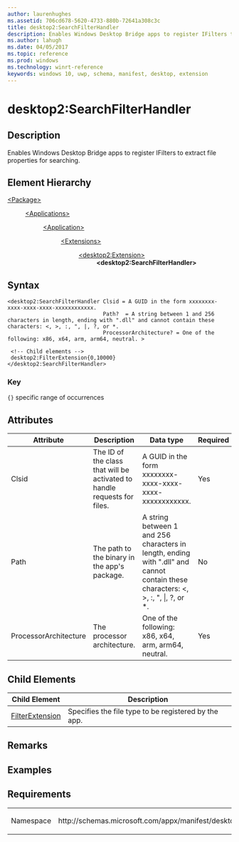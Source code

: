 ```yaml
---
author: laurenhughes
ms.assetid: 706cd678-5620-4733-880b-72641a308c3c
title: desktop2:SearchFilterHandler
description: Enables Windows Desktop Bridge apps to register IFilters to extract file properties for searching.
ms.author: lahugh
ms.date: 04/05/2017
ms.topic: reference
ms.prod: windows
ms.technology: winrt-reference
keywords: windows 10, uwp, schema, manifest, desktop, extension 
---
```


# desktop2:SearchFilterHandler


## Description
Enables Windows Desktop Bridge apps to register IFilters to extract file properties for searching.

## Element Hierarchy
<dl>
<dt><a href="element-package.md">&lt;Package&gt;</a></dt>
<dd>
<dl>
<dt><a href="element-applications.md">&lt;Applications&gt;</a></dt>
<dd>
<dl>
<dt><a href="element-application.md">&lt;Application&gt;</a></dt>
<dd>
<dl>
<dt><a href="element-1-extensions.md">&lt;Extensions&gt;</a></dt>
<dd>
<dl>
<dt><a href="element-desktop2-extension.md">&lt;desktop2:Extension&gt;</a></dt>
<dd><b>&lt;desktop2:SearchFilterHandler&gt;</b></dd>
</dl>
</dd>
</dl>
</dd>
</dl>
</dd>
</dl>
</dd>
</dl>

## Syntax
```syntax
<desktop2:SearchFilterHandler Clsid = A GUID in the form xxxxxxxx-xxxx-xxxx-xxxx-xxxxxxxxxxxx.
                              Path?  = A string between 1 and 256 characters in length, ending with ".dll" and cannot contain these characters: <, >, :, ", |, ?, or *.
                              ProcessorArchitecture? = One of the following: x86, x64, arm, arm64, neutral. >

 <!-- Child elements -->
 desktop2:FilterExtension{0,10000}
</desktop2:SearchFilterHandler>
```

### Key
`{}` specific range of occurrences

## Attributes
| Attribute | Description | Data type | Required |
|-----------|-------------|-----------|----------|
| Clsid | The ID of the class that will be activated to handle requests for files. | A GUID in the form xxxxxxxx-xxxx-xxxx-xxxx-xxxxxxxxxxxx. | Yes |
| Path | The path to the binary in the app's package. | A string between 1 and 256 characters in length, ending with ".dll" and cannot contain these characters: &lt;, &gt;, :, ", &#124;, ?, or *. | No |
| ProcessorArchitecture | The processor architecture. | One of the following: x86, x64, arm, arm64, neutral. | Yes |

## Child Elements

| Child Element | Description |
|---------------|-------------|
| [FilterExtension](element-desktop2-FilterExtension.md) | Specifies the file type to be registered by the app. |

## Remarks

## Examples

## Requirements

<table>
<colgroup>
<col width="50%" />
<col width="50%" />
</colgroup>
<tbody>
<tr class="odd">
<td><p>Namespace</p></td>
<td><p>http://schemas.microsoft.com/appx/manifest/desktop/windows10/2</p></td>
</tr>
</tbody>
</table>